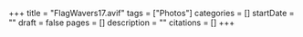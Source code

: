 +++
title = "FlagWavers17.avif"
tags = ["Photos"]
categories = []
startDate = ""
draft = false
pages = []
description = ""
citations = []
+++
